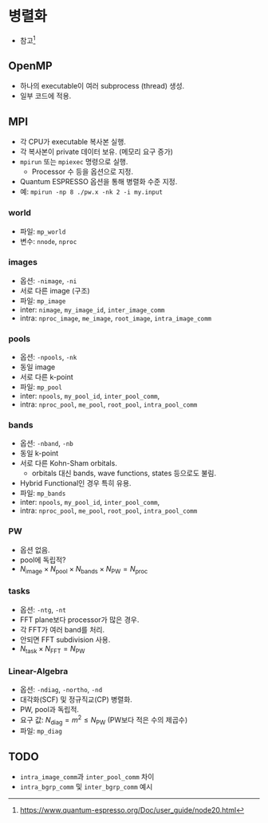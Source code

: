 # 병렬화
* 참고[^1]
## OpenMP
* 하나의 executable이 여러 subprocess (thread) 생성.
* 일부 코드에 적용.
## MPI
* 각 CPU가 executable 복사본 실행.
* 각 복사본이 private 데이터 보유. (메모리 요구 증가)
* `mpirun` 또는 `mpiexec` 명령으로 실행.
  * Processor 수 등을 옵션으로 지정.
* Quantum ESPRESSO 옵션을 통해 병렬화 수준 지정.
* 예: `mpirun -np 8 ./pw.x -nk 2 -i my.input`
### world
* 파일: `mp_world`
* 변수: `nnode`, `nproc`
### images
* 옵션: `-nimage`, `-ni`
* 서로 다른 image (구조)
* 파일: `mp_image`
* inter: `nimage`, `my_image_id`, `inter_image_comm`
* intra: `nproc_image`, `me_image`, `root_image`, `intra_image_comm`
### pools
* 옵션: `-npools`, `-nk`
* 동일 image
* 서로 다른 k-point
* 파일: `mp_pool`
* inter: `npools`, `my_pool_id`, `inter_pool_comm`, 
* intra: `nproc_pool`, `me_pool`, `root_pool`, `intra_pool_comm`
### bands
* 옵션: `-nband`, `-nb`
* 동일 k-point
* 서로 다른 Kohn-Sham orbitals.
  * orbitals 대신 bands, wave functions, states 등으로도 불림.
* Hybrid Functional인 경우 특히 유용.
* 파일: `mp_bands`
* inter: `npools`, `my_pool_id`, `inter_pool_comm`, 
* intra: `nproc_pool`, `me_pool`, `root_pool`, `intra_pool_comm`
### PW
* 옵션 없음.
* pool에 독립적?
* $N_\text{image} \times N_\text{pool} \times N_\text{bands} \times N_\text{PW} = N_\text{proc}$
### tasks
* 옵션: `-ntg`, `-nt`
* FFT plane보다 processor가 많은 경우.
* 각 FFT가 여러 band를 처리.
* 안되면 FFT subdivision 사용.
* $N_\text{task} \times N_\text{FFT} = N_\text{PW}$
### Linear-Algebra
* 옵션: `-ndiag`, `-northo`, `-nd`
* 대각화(SCF) 및 정규직교(CP) 병렬화.
* PW, pool과 독립적.
* 요구 값: $N_\text{diag}=m^2 \le N_\text{PW}$ (PW보다 적은 수의 제곱수)
* 파일: `mp_diag`

## TODO
* `intra_image_comm`과 `inter_pool_comm` 차이
* `intra_bgrp_comm` 및 `inter_bgrp_comm` 예시

[^1]: https://www.quantum-espresso.org/Doc/user_guide/node20.html
